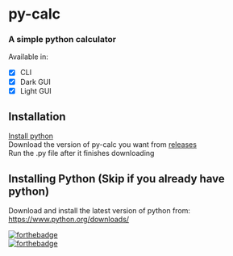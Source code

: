 # py-calc   
### A simple python calculator   
Available in:   
- [x] CLI
- [x] Dark GUI
- [x] Light GUI   
## Installation   
[Install python](c#installing-python-skip-if-you-already-have-python)   
Download the version of py-calc you want from [releases](https://github.com/1to5pc/py-calc/releases)   
Run the .py file after it finishes downloading   

## Installing Python (Skip if you already have python)
Download and install the latest version of python from:   
https://www.python.org/downloads/   

[![forthebadge](https://forthebadge.com/images/badges/made-with-python.svg)](https://forthebadge.com)   
[![forthebadge](https://forthebadge.com/images/badges/open-source.svg)](https://forthebadge.com)
